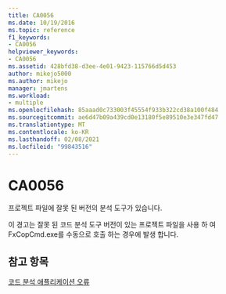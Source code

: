 ```yaml
---
title: CA0056
ms.date: 10/19/2016
ms.topic: reference
f1_keywords:
- CA0056
helpviewer_keywords:
- CA0056
ms.assetid: 428bfd38-d3ee-4e01-9423-115766d5d453
author: mikejo5000
ms.author: mikejo
manager: jmartens
ms.workload:
- multiple
ms.openlocfilehash: 85aaad0c733003f45554f933b322cd38a100f484
ms.sourcegitcommit: ae6d47b09a439cd0e13180f5e89510e3e347fd47
ms.translationtype: MT
ms.contentlocale: ko-KR
ms.lasthandoff: 02/08/2021
ms.locfileid: "99843516"
---
```

# <a name="ca0056"></a>CA0056
프로젝트 파일에 잘못 된 버전의 분석 도구가 있습니다.

이 경고는 잘못 된 코드 분석 도구 버전이 있는 프로젝트 파일을 사용 하 여 FxCopCmd.exe를 수동으로 호출 하는 경우에 발생 합니다.

## <a name="see-also"></a>참고 항목
[코드 분석 애플리케이션 오류](../code-quality/code-analysis-application-errors.md)
